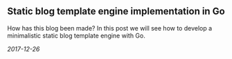 ## Static blog template engine implementation in Go
How has this blog been made? In this post we will see how to develop a minimalistic static blog template engine with Go.

*2017-12-26*
